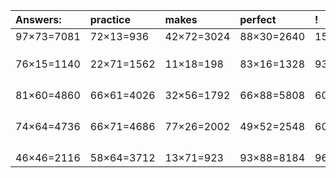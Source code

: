 | Answers: | practice | makes | perfect | ! |
| :--- | :--- | :--- | :--- | :--- |
| 97×73=7081 | 72×13=936 | 42×72=3024 | 88×30=2640 | 15×89=1335 | 
|   |   |   |   |   | 
|   |   |   |   |   | 
|   |   |   |   |   | 
| 76×15=1140 | 22×71=1562 | 11×18=198 | 83×16=1328 | 93×25=2325 | 
|   |   |   |   |   | 
|   |   |   |   |   | 
|   |   |   |   |   | 
|   |   |   |   |   | 
| 81×60=4860 | 66×61=4026 | 32×56=1792 | 66×88=5808 | 60×91=5460 | 
|   |   |   |   |   | 
|   |   |   |   |   | 
|   |   |   |   |   | 
|   |   |   |   |   | 
| 74×64=4736 | 66×71=4686 | 77×26=2002 | 49×52=2548 | 60×45=2700 | 
|   |   |   |   |   | 
|   |   |   |   |   | 
|   |   |   |   |   | 
|   |   |   |   |   | 
| 46×46=2116 | 58×64=3712 | 13×71=923 | 93×88=8184 | 96×24=2304 | 
